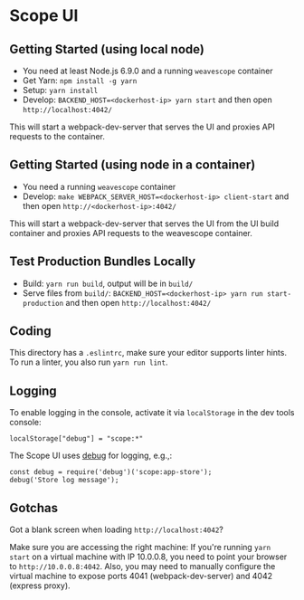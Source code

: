 # Scope UI

## Getting Started (using local node)

- You need at least Node.js 6.9.0 and a running `weavescope` container
- Get Yarn: `npm install -g yarn`
- Setup: `yarn install`
- Develop: `BACKEND_HOST=<dockerhost-ip> yarn start` and then open `http://localhost:4042/`

This will start a webpack-dev-server that serves the UI and proxies API requests to the container.

## Getting Started (using node in a container)

- You need a running `weavescope` container
- Develop: `make WEBPACK_SERVER_HOST=<dockerhost-ip> client-start` and then open `http://<dockerhost-ip>:4042/`

This will start a webpack-dev-server that serves the UI from the UI build container and proxies API requests to the weavescope container.

## Test Production Bundles Locally

- Build: `yarn run build`, output will be in `build/`
- Serve files from `build/`: `BACKEND_HOST=<dockerhost-ip> yarn run start-production` and then open `http://localhost:4042/`

## Coding

This directory has a `.eslintrc`, make sure your editor supports linter hints.
To run a linter, you also run `yarn run lint`.

## Logging

To enable logging in the console, activate it via `localStorage` in the dev tools console:

```
localStorage["debug"] = "scope:*"
```

The Scope UI uses [debug](https://www.npmjs.com/package/debug) for logging, e.g.,:

```
const debug = require('debug')('scope:app-store');
debug('Store log message');
```

## Gotchas

Got a blank screen when loading `http://localhost:4042`?

Make sure you are accessing the right machine:
If you're running `yarn start` on a virtual machine with IP 10.0.0.8, you need to point your browser to `http://10.0.0.8:4042`.
Also, you may need to manually configure the virtual machine to expose ports 4041 (webpack-dev-server) and 4042 (express proxy).
